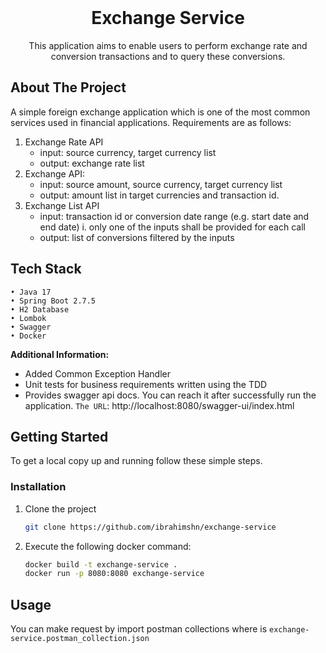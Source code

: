 <br />
<p align="center">
  
<h1 align="center">Exchange Service</h1>

  <p align="center">
    This application aims to enable users to perform exchange rate and conversion transactions and to query these conversions.
  </p>
</p>

<!-- ABOUT THE PROJECT -->
## About The Project

A simple foreign exchange application which is one of the most
common services used in financial applications. Requirements are as follows:

1. Exchange Rate API
   *  input: source currency, target currency list
   *  output: exchange rate list
2. Exchange API:
   *  input: source amount, source currency, target currency list
   *  output: amount list in target currencies and transaction id.
3. Exchange List API
   *  input: transaction id or conversion date range (e.g. start date and end date)
   i. only one of the inputs shall be provided for each call
   *  output: list of conversions filtered by the inputs
   
## Tech Stack
    • Java 17
    • Spring Boot 2.7.5
    • H2 Database
    • Lombok
    • Swagger
    • Docker
    
 **Additional Information:**

* []()Added Common Exception Handler
* []()Unit tests for business requirements written using the TDD
* []() Provides swagger api docs. You can reach it after successfully run the application.
`The URL`: http://localhost:8080/swagger-ui/index.html

<!-- GETTING STARTED -->
## Getting Started

To get a local copy up and running follow these simple steps.

### Installation

1. Clone the project
   ```sh
   git clone https://github.com/ibrahimshn/exchange-service
   ```
2. Execute the following docker command:
   ```sh
   docker build -t exchange-service . 
   docker run -p 8080:8080 exchange-service
   ```

<!-- USAGE EXAMPLES -->
## Usage

You can make request by import postman collections where is `exchange-service.postman_collection.json`

